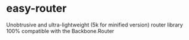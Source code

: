 # easy-router
Unobtrusive and ultra-lightweight (5k for minified version) router library 100% compatible  with the Backbone.Router
